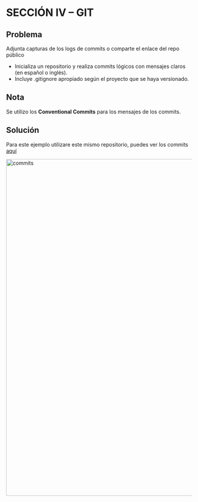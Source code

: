 # SECCIÓN IV – GIT

## Problema

Adjunta capturas de los logs de commits o comparte el enlace del repo público

- Inicializa un repositorio y realiza commits lógicos con mensajes claros (en español o inglés).
- Incluye .gitignore apropiado según el proyecto que se haya versionado.

## Nota

Se utilizo los **Conventional Commits** para los mensajes de los commits.

## Solución

Para este ejemplo utilizare este mismo repositorio, puedes ver los commits [aquí](https://github.com/yovany-dev/prueba-tecnica-qbit)

<img width="1091" height="912" alt="commits" src="https://github.com/user-attachments/assets/02e6ae2a-5e24-4f31-abd0-2a2eb103aa0e" />
